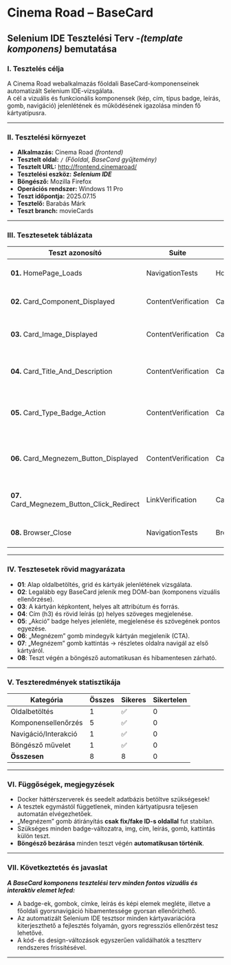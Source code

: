 # Cinema Road – **BaseCard** 

## Selenium IDE Tesztelési Terv -*(template komponens)* bemutatása

### I. Tesztelés célja

A Cinema Road webalkalmazás főoldali BaseCard-komponenseinek automatizált Selenium IDE-vizsgálata.  
A cél a vizuális és funkcionális komponensek (kép, cím, típus badge, leírás, gomb, navigáció) jelenlétének és működésének igazolása minden fő kártyatípusra.

---

### II. Tesztelési környezet

- **Alkalmazás:** Cinema Road *(frontend)*
- **Tesztelt oldal:** `/` *(Főoldal, BaseCard gyűjtemény)*
- **Tesztelt URL:** http://frontend.cinemaroad/
- **Tesztelési eszköz:** ***Selenium IDE***
- **Böngésző:** Mozilla Firefox
- **Operációs rendszer:** Windows 11 Pro
- **Teszt időpontja:** 2025.07.15
- **Tesztelő:** Barabás Márk
- **Teszt branch:** movieCards

---

### III. Tesztesetek táblázata

| Teszt azonosító                             | Suite               | Testcase                            | Leírás / cél                                       | Elvárt eredmény                                  | Dependency |
| ------------------------------------------- | ------------------- | ----------------------------------- | -------------------------------------------------- | ------------------------------------------------ | ---------- |
| **01.** HomePage_Loads                      | NavigationTests     | HomePage_Loads                      | Főoldal betöltése                                  | A body/grid/kártyák megjelennek                  | N/A        |
| **02.** Card_Component_Displayed            | ContentVerification | Card_Component_Displayed            | Első BaseCard komponens jelenléte                  | div.card látható                                 | N/A        |
| **03.** Card_Image_Displayed                | ContentVerification | Card_Image_Displayed                | Képkontent (img tag) helyes megjelenítése          | Kép, alt attribútummal rendelkező img látszik    | N/A        |
| **04.** Card_Title_And_Description          | ContentVerification | Card_Title_And_Description          | Cím és leírás jelenléte az első kártyán            | Helyes h3 (cím) és p (leírás) szöveg jelenik meg | N/A        |
| **05.** Card_Type_Badge_Action              | ContentVerification | Card_Type_Badge_Action              | Akció („action”) badge helyes szöveggel megjelenik | „Akció” badge a korrekten típusolt kártyán       | N/A        |
| **06.** Card_Megnezem_Button_Displayed      | ContentVerification | Card_Megnezem_Button_Displayed      | Minden kártyán megjelenik a „Megnézem” gomb        | „Megnézem” feliratú gomb mindegyik kártyán       | N/A        |
| **07.** Card_Megnezem_Button_Click_Redirect | LinkVerification    | Card_Megnezem_Button_Click_Redirect | Gomb kattintható, átirányítás film oldalra         | /film/... oldalra navigál gombkattintás után     | N/A        |
| **08.** Browser_Close                       | NavigationTests     | Browser_Close                       | Böngésző automatikus bezárhatósága                 | Teszt végén ablak bezárul                        | N/A        |

---

### IV. Tesztesetek rövid magyarázata

- **01**: Alap oldalbetöltés, grid és kártyák jelenlétének vizsgálata.
- **02**: Legalább egy BaseCard jelenik meg DOM-ban (komponens vizuális ellenőrzése).
- **03**: A kártyán képkontent, helyes alt attribútum és forrás.
- **04**: Cím (h3) és rövid leírás (p) helyes szöveges megjelenése.
- **05**: „Akció” badge helyes jelenléte, megjelenése és szövegének pontos egyezése.
- **06**: „Megnézem” gomb mindegyik kártyán megjelenik (CTA).
- **07**: „Megnézem” gomb kattintás → részletes oldalra navigál az első kártyáról.
- **08**: Teszt végén a böngésző automatikusan és hibamentesen zárható.

---

### V. Teszteredmények statisztikája

| Kategória            | Összes | Sikeres | Sikertelen |
| -------------------- | ------ | ------- | ---------- |
| Oldalbetöltés        | 1      | ✅       | 0          |
| Komponensellenőrzés  | 5      | ✅       | 0          |
| Navigáció/Interakció | 1      | ✅       | 0          |
| Böngésző művelet     | 1      | ✅       | 0          |
| **Összesen**         | 8      | 8       | 0          |

---

### VI. Függőségek, megjegyzések

- Docker háttérszerverek és seedelt adatbázis betöltve szükségesek!
- A tesztek egymástól függetlenek, minden kártyatípusra teljesen automatán elvégezhetőek.
- „Megnézem” gomb átirányítás **csak fix/fake ID-s oldallal** fut stabilan.
- Szükséges minden badge-változatra, img, cím, leírás, gomb, kattintás külön teszt.
- **Böngésző bezárása** minden teszt végén **automatikusan történik**.

---

### VII. Következtetés és javaslat

***A BaseCard komponens tesztelési terv minden fontos vizuális és interaktív elemet lefed:***
- A badge-ek, gombok, címke, leírás és képi elemek megléte, illetve a főoldali gyorsnavigáció hibamentessége gyorsan ellenőrizhető.  
- Az automatizált Selenium IDE tesztsor minden kártyavariációra kiterjeszthető a fejlesztés folyamán, gyors regressziós ellenőrzést tesz lehetővé.  
- A kód- és design-változások egyszerűen validálhatók a tesztterv rendszeres frissítésével.

---